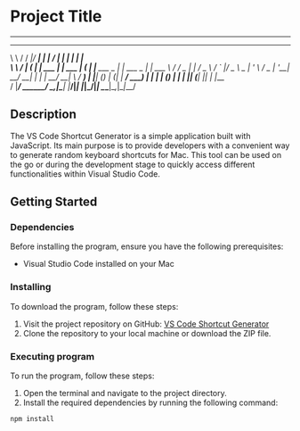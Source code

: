 # Project Title

---


 
 __      _______  _____          _         _____ _                _             _       
 \ \    / / ____|/ ____|        | |       / ____| |              | |           | |      
  \ \  / | (___ | |     ___   __| | ___  | (___ | |__   ___  _ __| |_ ___ _   _| |_ ___ 
   \ \/ / \___ \| |    / _ \ / _` |/ _ \  \___ \| '_ \ / _ \| '__| __/ __| | | | __/ __|
    \  /  ____) | |___| (_) | (_| |  __/  ____) | | | | (_) | |  | || (__| |_| | |_\__ \
     \/  |_____/ \_____\___/ \__,_|\___| |_____/|_| |_|\___/|_|   \__\___|\__,_|\__|___/
                                                                                        
                                                                                        
                                                                                                                                                      

## Description

The VS Code Shortcut Generator is a simple application built with JavaScript. Its main purpose is to provide developers with a convenient way to generate random keyboard shortcuts for Mac. This tool can be used on the go or during the development stage to quickly access different functionalities within Visual Studio Code.

## Getting Started

### Dependencies

Before installing the program, ensure you have the following prerequisites:

- Visual Studio Code installed on your Mac

### Installing

To download the program, follow these steps:

1. Visit the project repository on GitHub: [VS Code Shortcut Generator](<(https://github.com/charleslamb212/vs-gen)>)
2. Clone the repository to your local machine or download the ZIP file.

### Executing program

To run the program, follow these steps:

1. Open the terminal and navigate to the project directory.
2. Install the required dependencies by running the following command:

```shell
npm install
```
